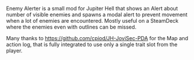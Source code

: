 Enemy Alerter is a small mod for Jupiter Hell that shows an Alert about number of visible enemies and spawns a modal alert to prevent movement when a lot of enemies are encountered. Mostly useful on a SteamDeck where the enemies even with outlines can be missed.

Many thanks to https://github.com/cpiod/JH-JoviSec-PDA for the Map and action log, that is fully integrated to use only a single trait slot from the player.